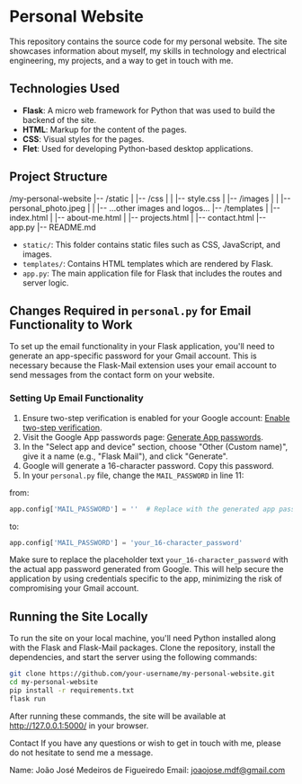 # Personal Website

This repository contains the source code for my personal website. The site showcases information about myself, my skills in technology and electrical engineering, my projects, and a way to get in touch with me.

## Technologies Used

- **Flask**: A micro web framework for Python that was used to build the backend of the site.
- **HTML**: Markup for the content of the pages.
- **CSS**: Visual styles for the pages.
- **Flet**: Used for developing Python-based desktop applications.

## Project Structure

/my-personal-website
|-- /static
|   |-- /css
|   |   |-- style.css
|   |-- /images
|   |   |-- personal_photo.jpeg
|   |   |-- ...other images and logos...
|-- /templates
|   |-- index.html
|   |-- about-me.html
|   |-- projects.html
|   |-- contact.html
|-- app.py
|-- README.md

- `static/`: This folder contains static files such as CSS, JavaScript, and images.
- `templates/`: Contains HTML templates which are rendered by Flask.
- `app.py`: The main application file for Flask that includes the routes and server logic.

## Changes Required in `personal.py` for Email Functionality to Work
To set up the email functionality in your Flask application, you'll need to generate an app-specific password for your Gmail account. This is necessary because the Flask-Mail extension uses your email account to send messages from the contact form on your website.

### Setting Up Email Functionality

1. Ensure two-step verification is enabled for your Google account: [Enable two-step verification](https://myaccount.google.com/security).
2. Visit the Google App passwords page: [Generate App passwords](https://myaccount.google.com/apppasswords).
3. In the "Select app and device" section, choose "Other (Custom name)", give it a name (e.g., "Flask Mail"), and click "Generate".
4. Google will generate a 16-character password. Copy this password.
5. In your `personal.py` file, change the `MAIL_PASSWORD` in line 11:

from:
```python
app.config['MAIL_PASSWORD'] = ''  # Replace with the generated app password
```
to:
```python
app.config['MAIL_PASSWORD'] = 'your_16-character_password'
```

Make sure to replace the placeholder text `your_16-character_password` with the actual app password generated from Google. This will help secure the application by using credentials specific to the app, minimizing the risk of compromising your Gmail account.


## Running the Site Locally

To run the site on your local machine, you'll need Python installed along with the Flask and Flask-Mail packages. Clone the repository, install the dependencies, and start the server using the following commands:

```bash
git clone https://github.com/your-username/my-personal-website.git
cd my-personal-website
pip install -r requirements.txt
flask run
```

After running these commands, the site will be available at http://127.0.0.1:5000/ in your browser.

Contact
If you have any questions or wish to get in touch with me, please do not hesitate to send me a message.

Name: João José Medeiros de Figueiredo
Email: joaojose.mdf@gmail.com

